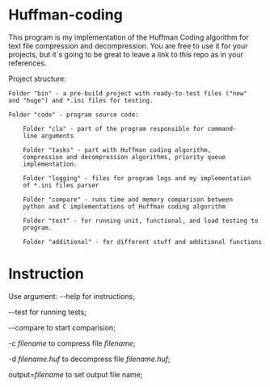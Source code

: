 # Huffman-coding

This program is my implementation of the Huffman Coding algorithm for text file compression and decompression.
You are free to use it for your projects, but it`s going to be great to leave a link to this repo as in your references.

Project structure:

    Folder "bin" - a pre-build project with ready-to-test files ("new" 
    and "huge") and *.ini files for testing.

    Folder "code" - program source code:
    
        Folder "cla" - part of the program responsible for command- 
    	line arguments
    
        Folder "tasks" - part with Huffman coding algorithm, 
    	compression and decompression algorithms, priority queue 
    	implementation.
    	
        Folder "logging" - files for program logs and my implementation 
    	of *.ini files parser
    	
        Folder "compare" - runs time and memory comparison between  
    	python and C implementations of Huffman coding algorithm
    	
        Folder "test" - for running unit, functional, and load testing to 
    	program.
        
        Folder "additional" - for different stuff and additional functions

# Instruction

Use argument:
--help for instructions;

--test for running tests;

--compare to start comparision;

-c *filename* to compress file *filename*;

-d *filename.huf* to decompress file *filename.huf*;

output=*filename* to set output file name;

